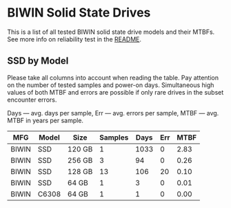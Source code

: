 BIWIN Solid State Drives
========================

This is a list of all tested BIWIN solid state drive models and their MTBFs. See
more info on reliability test in the [README](https://github.com/bsdhw/SMART).

SSD by Model
------------

Please take all columns into account when reading the table. Pay attention on the
number of tested samples and power-on days. Simultaneous high values of both MTBF
and errors are possible if only rare drives in the subset encounter errors.

Days — avg. days per sample,
Err  — avg. errors per sample,
MTBF — avg. MTBF in years per sample.

| MFG       | Model              | Size   | Samples | Days  | Err   | MTBF |
|-----------|--------------------|--------|---------|-------|-------|------|
| BIWIN     | SSD                | 120 GB | 1       | 1033  | 0     | 2.83   |
| BIWIN     | SSD                | 256 GB | 3       | 94    | 0     | 0.26   |
| BIWIN     | SSD                | 128 GB | 13      | 106   | 20    | 0.10   |
| BIWIN     | SSD                | 64 GB  | 1       | 3     | 0     | 0.01   |
| BIWIN     | C6308              | 64 GB  | 1       | 1     | 0     | 0.00   |

